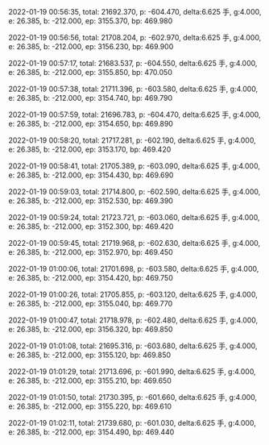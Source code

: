 2022-01-19 00:56:35, total: 21692.370, p: -604.470, delta:6.625 手, g:4.000, e: 26.385, b: -212.000, ep: 3155.370, bp: 469.980

2022-01-19 00:56:56, total: 21708.204, p: -602.970, delta:6.625 手, g:4.000, e: 26.385, b: -212.000, ep: 3156.230, bp: 469.900

2022-01-19 00:57:17, total: 21683.537, p: -604.550, delta:6.625 手, g:4.000, e: 26.385, b: -212.000, ep: 3155.850, bp: 470.050

2022-01-19 00:57:38, total: 21711.396, p: -603.580, delta:6.625 手, g:4.000, e: 26.385, b: -212.000, ep: 3154.740, bp: 469.790

2022-01-19 00:57:59, total: 21696.783, p: -604.470, delta:6.625 手, g:4.000, e: 26.385, b: -212.000, ep: 3154.650, bp: 469.890

2022-01-19 00:58:20, total: 21717.281, p: -602.190, delta:6.625 手, g:4.000, e: 26.385, b: -212.000, ep: 3153.170, bp: 469.420

2022-01-19 00:58:41, total: 21705.389, p: -603.090, delta:6.625 手, g:4.000, e: 26.385, b: -212.000, ep: 3154.430, bp: 469.690

2022-01-19 00:59:03, total: 21714.800, p: -602.590, delta:6.625 手, g:4.000, e: 26.385, b: -212.000, ep: 3152.530, bp: 469.390

2022-01-19 00:59:24, total: 21723.721, p: -603.060, delta:6.625 手, g:4.000, e: 26.385, b: -212.000, ep: 3152.300, bp: 469.420

2022-01-19 00:59:45, total: 21719.968, p: -602.630, delta:6.625 手, g:4.000, e: 26.385, b: -212.000, ep: 3152.970, bp: 469.450

2022-01-19 01:00:06, total: 21701.698, p: -603.580, delta:6.625 手, g:4.000, e: 26.385, b: -212.000, ep: 3154.420, bp: 469.750

2022-01-19 01:00:26, total: 21705.855, p: -603.120, delta:6.625 手, g:4.000, e: 26.385, b: -212.000, ep: 3155.040, bp: 469.770

2022-01-19 01:00:47, total: 21718.978, p: -602.480, delta:6.625 手, g:4.000, e: 26.385, b: -212.000, ep: 3156.320, bp: 469.850

2022-01-19 01:01:08, total: 21695.316, p: -603.680, delta:6.625 手, g:4.000, e: 26.385, b: -212.000, ep: 3155.120, bp: 469.850

2022-01-19 01:01:29, total: 21713.696, p: -601.990, delta:6.625 手, g:4.000, e: 26.385, b: -212.000, ep: 3155.210, bp: 469.650

2022-01-19 01:01:50, total: 21730.395, p: -601.660, delta:6.625 手, g:4.000, e: 26.385, b: -212.000, ep: 3155.220, bp: 469.610

2022-01-19 01:02:11, total: 21739.680, p: -601.030, delta:6.625 手, g:4.000, e: 26.385, b: -212.000, ep: 3154.490, bp: 469.440
